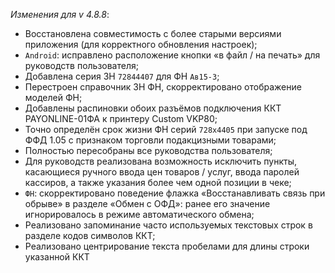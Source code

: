 _Изменения для v 4.8.8_:
- Восстановлена совместимость с более старыми версиями приложения (для корректного обновления настроек);
- `Android`: исправлено расположение кнопки «в файл / на печать» для руководств пользователя;
- Добавлена серия ЗН `72844407` для ФН `Ав15-3`;
- Перестроен справочник ЗН ФН, скорректировано отображение моделей ФН;
- Добавлены распиновки обоих разъёмов подключения ККТ PAYONLINE-01ФА к принтеру Custom VKP80;
- Точно определён срок жизни ФН серий `728x4405` при запуске под ФФД 1.05 с признаком торговли подакцизными товарами;
- Полностью пересобраны все руководства пользователя;
- Для руководств реализована возможность исключить пункты, касающиеся ручного ввода цен товаров / услуг, ввода паролей кассиров, а также указания более чем одной позиции в чеке;
- `ФН`: скорректировано поведение флажка «Восстанавливать связь при обрыве» в разделе «Обмен с ОФД»: ранее его значение игнорировалось в режиме автоматического обмена;
- Реализовано запоминание часто используемых текстовых строк в разделе кодов символов ККТ;
- Реализовано центрирование текста пробелами для длины строки указанной ККТ
